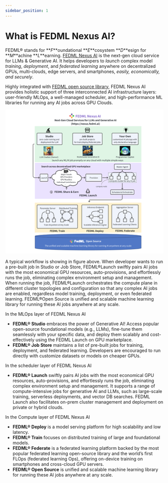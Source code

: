 ```yaml
---
sidebar_position: 1
---
```


# What is FEDML Nexus AI?

FEDML® stands for **_F_**oundational **_E_**cosystem **_D_**esign for **_M_**achine **_L_**earning. [FEDML Nexus AI](https://nexus.fedml.ai) is the next-gen cloud service for LLMs & Generative AI. It helps developers to *launch* complex model *training*, *deployment*, and *federated learning* anywhere on decentralized GPUs, multi-clouds, edge servers, and smartphones, *easily, economically, and securely*.

Highly integrated with [FEDML open source library](https://github.com/fedml-ai/fedml), FEDML Nexus AI provides holistic support of three interconnected AI infrastructure layers: user-friendly MLOps, a well-managed scheduler, and high-performance ML libraries for running any AI jobs across GPU Clouds.

![drawing](./static/image/fedml-nexus-ai-overview.png)

A typical workflow is showing in figure above. When developer wants to run a pre-built job in Studio or Job Store, FEDML®Launch swiftly pairs AI jobs with the most economical GPU resources, auto-provisions, and effortlessly runs the job, eliminating complex environment setup and management. When running the job, FEDML®Launch orchestrates the compute plane in different cluster topologies and configuration so that any complex AI jobs are enabled, regardless model training, deployment, or even federated learning. FEDML®Open Source is unified and scalable machine learning library for running these AI jobs anywhere at any scale. 

In the MLOps layer of FEDML Nexus AI
- **FEDML® Studio** embraces the power of Generative AI! Access popular open-source foundational models (e.g., LLMs), fine-tune them seamlessly with your specific data, and deploy them scalably and cost-effectively using the FEDML Launch on GPU marketplace.
- **FEDML® Job Store** maintains a list of pre-built jobs for training, deployment, and federated learning. Developers are encouraged to run directly with customize datasets or models on cheaper GPUs.

In the scheduler layer of FEDML Nexus AI
- **FEDML® Launch** swiftly pairs AI jobs with the most economical GPU resources, auto-provisions, and effortlessly runs the job, eliminating complex environment setup and management. It supports a range of compute-intensive jobs for generative AI and LLMs, such as large-scale training, serverless deployments, and vector DB searches. FEDML Launch also facilitates on-prem cluster management and deployment on private or hybrid clouds.

In the Compute layer of FEDML Nexus AI
- **FEDML® Deploy** is a model serving platform for high scalability and low latency.
- **FEDML® Train** focuses on distributed training of large and foundational models.
- **FEDML® Federate** is a federated learning platform backed by the most popular federated learning open-source library and the world’s first FLOps (federated learning Ops), offering on-device training on smartphones and cross-cloud GPU servers.
- **FEDML® Open Source** is unified and scalable machine learning library for running these AI jobs anywhere at any scale.
